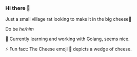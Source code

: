### Hi there 👋

Just a small village rat looking to make it in the big cheese🧀

Do be *he/him*

🔭 Currently learning and working with Golang, seems nice.

⚡ Fun fact: The Cheese emoji 🧀 depicts a wedge of cheese. 
